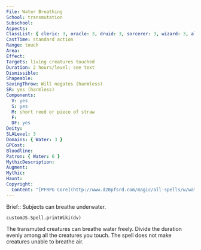```yaml
---
File: Water Breathing
School: transmutation
Subschool: 
Aspects: 
ClassList: { cleric: 3, oracle: 3, druid: 3, sorcerer: 3, wizard: 3, alchemist: 3, summoner: 3, unchained summoner: 3, magus: 3, bloodrager: 3, shaman: 3, psychic: 3 }
CastTime: standard action
Range: touch
Area: 
Effect: 
Targets: living creatures touched
Duration: 2 hours/level; see text
Dismissible: 
Shapeable: 
SavingThrow: Will negates (harmless)
SR: yes (harmless)
Components:
  V: yes
  S: yes
  M: short reed or piece of straw
  F: 
  DF: yes
Deity: 
SLALevel: 3
Domains: { Water: 3 }
GPCost: 
Bloodline: 
Patron: { Water: 6 }
MythicDescription: 
Augment: 
Mythic: 
Haunt: 
Copyright:
  Content: "[PFRPG Core](http://www.d20pfsrd.com/magic/all-spells/w/water-breathing)"
---
```

Brief:: Subjects can breathe underwater.

```dataviewjs
customJS.Spell.printWiki(dv)
```

The transmuted creatures can breathe water freely. Divide the duration evenly among all the creatures you touch. The spell does not make creatures unable to breathe air.
